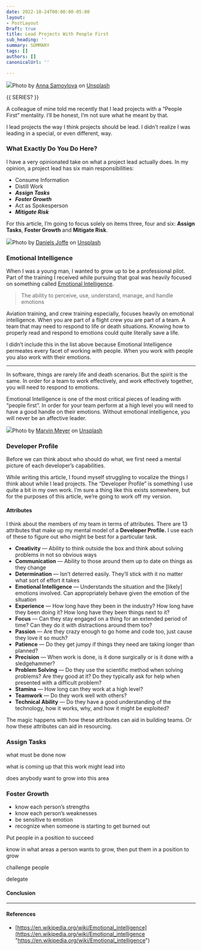 ```yaml
---
date: 2022-10-24T00:00:00-05:00
layout:
- PostLayout
Draft: true
title: Lead Projects With People First
sub_heading: ''
summary: SUMMARY
tags: []
authors: []
canonicalUrl: ''

---
```

![](https://cdn-images-1.medium.com/max/1600/0*eyXWUfb0VUU_j7yE)Photo by [Anna Samoylova](https://unsplash.com/@hagalnaud?utm_source=medium&utm_medium=referral) on [Unsplash](https://unsplash.com?utm_source=medium&utm_medium=referral)

{{ SERIES? }}

A colleague of mine told me recently that I lead projects with a “People First” mentality. I’ll be honest, I’m not sure what he meant by that.

I lead projects the way I think projects should be lead. I didn’t realize I was leading in a special, or even different, way.

### What Exactly Do You Do Here?

I have a very opinionated take on what a project lead actually does. In my opinion, a project lead has six main responsibilities:

* Consume Information
* Distill Work
* **_Assign Tasks_**
* **_Foster Growth_**
* Act as Spokesperson
* **_Mitigate Risk_**

For this article, I’m going to focus solely on items three, four and six: **Assign Tasks**, **Foster Growth** and **Mitigate Risk**.

![](https://cdn-images-1.medium.com/max/1600/0*VXPXRvDhH9M1Evsm)Photo by [Daniels Joffe](https://unsplash.com/@ydaniels?utm_source=medium&utm_medium=referral) on [Unsplash](https://unsplash.com?utm_source=medium&utm_medium=referral)

### Emotional Intelligence

When I was a young man, I wanted to grow up to be a professional pilot. Part of the training I received while pursuing that goal was heavily focused on something called [Emotional Intelligence](https://en.wikipedia.org/wiki/Emotional_intelligence).

> The ability to perceive, use, understand, manage, and handle emotions

Aviation training, and crew training especially, focuses heavily on emotional intelligence. When you are part of a flight crew you are part of a team. A team that may need to respond to life or death situations. Knowing how to properly read and respond to emotions could quite literally save a life.

I didn’t include this in the list above because Emotional Intelligence permeates every facet of working with people. When you work with people you also work with their emotions.

***

In software, things are rarely life and death scenarios. But the spirit is the same. In order for a team to work effectively, and work effectively together, you will need to respond to emotions.

Emotional Intelligence is one of the most critical pieces of leading with “people first”. In order for your team perform at a high level you will need to have a good handle on their emotions. Without emotional intelligence, you will never be an affective leader.

![](https://cdn-images-1.medium.com/max/1600/0*f6_dPmKsMnOTub6a)Photo by [Marvin Meyer](https://unsplash.com/@marvelous?utm_source=medium&utm_medium=referral) on [Unsplash](https://unsplash.com?utm_source=medium&utm_medium=referral)

### Developer Profile

Before we can think about who should do what, we first need a mental picture of each developer’s capabilities.

While writing this article, I found myself struggling to vocalize the things I think about while I lead projects. The “Developer Profile” is something I use quite a bit in my own work. I’m sure a thing like this exists somewhere, but for the purposes of this article, we’re going to work off my version.

#### Attributes

I think about the members of my team in terms of attributes. There are 13 attributes that make up my mental model of a **Developer Profile.** I use each of these to figure out who might be best for a particular task.

* **Creativity** — Ability to think outside the box and think about solving problems in not so obvious ways
* **Communication** — Ability to those around them up to date on things as they change
* **Determination** — Isn’t deterred easily. They’ll stick with it no matter what sort of effort it takes
* **Emotional Intelligence** — Understands the situation and the \[likely\] emotions involved. Can appropriately behave given the emotion of the situation
* **Experience** — How long have they been in the industry? How long have they been doing it? How long have they been things next to it?
* **Focus** — Can they stay engaged on a thing for an extended period of time? Can they do it with distractions around them too?
* **Passion** — Are they crazy enough to go home and code too, just cause they love it so much?
* **Patience** — Do they get jumpy if things they need are taking longer than planned?
* **Precision** — When work is done, is it done surgically or is it done with a sledgehammer?
* **Problem Solving** — Do they use the scientific method when solving problems? Are they good at it? Do they typically ask for help when presented with a difficult problem?
* **Stamina** — How long can they work at a high level?
* **Teamwork** — Do they work well with others?
* **Technical Ability** — Do they have a good understanding of the technology, how it works, why, and how it might be exploited?

The magic happens with how these attributes can aid in building teams. Or how these attributes can aid in resourcing.

### Assign Tasks

what must be done now

what is coming up that this work might lead into

does anybody want to grow into this area

### Foster Growth

* know each person’s strengths
* know each person’s weaknesses
* be sensitive to emotion
* recognize when someone is starting to get burned out

Put people in a position to succeed

know in what areas a person wants to grow, then put them in a position to grow

challenge people

delegate

#### Conclusion

***

#### References

* [https://en.wikipedia.org/wiki/Emotional_intelligence](https://en.wikipedia.org/wiki/Emotional_intelligence "https://en.wikipedia.org/wiki/Emotional_intelligence")